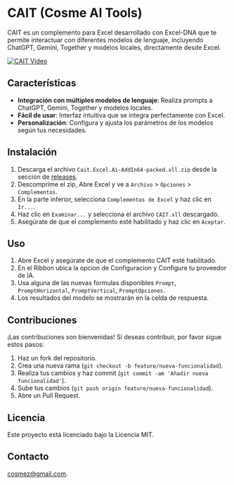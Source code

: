 # CAIT (Cosme AI Tools)

CAIT es un complemento para Excel desarrollado con Excel-DNA que te permite interactuar con diferentes modelos de lenguaje, incluyendo ChatGPT, Gemini, Together y modelos locales, directamente desde Excel.

[![CAIT Video](https://img.youtube.com/vi/SpCv8ANb418/0.jpg)](https://www.youtube.com/watch?v=SpCv8ANb418)


## Características

- **Integración con múltiples modelos de lenguaje**: Realiza prompts a ChatGPT, Gemini, Together y modelos locales.
- **Fácil de usar**: Interfaz intuitiva que se integra perfectamente con Excel.
- **Personalización**: Configura y ajusta los parámetros de los modelos según tus necesidades.

## Instalación

1. Descarga el archivo `Cait.Excel.Ai-AddIn64-packed.xll.zip` desde la sección de [releases](https://github.com/cosmez/Cait.Excel.Ai/releases/tag/alpha).
2. Descomprime el zip, Abre Excel y ve a `Archivo` > `Opciones` > `Complementos`.
3. En la parte inferior, selecciona `Complementos de Excel` y haz clic en `Ir...`.
4. Haz clic en `Examinar...` y selecciona el archivo `CAIT.xll` descargado.
5. Asegúrate de que el complemento esté habilitado y haz clic en `Aceptar`.

## Uso

1. Abre Excel y asegúrate de que el complemento CAIT esté habilitado.
2. En el Ribbon ubica la opcion de Configuracion y Configure tu proveedor de IA.
3. Usa alguna de las nuevas formulas disponibles `Prompt`, `PromptHorizontal`, `PromptVertical`, `PromptOpciones`.
4. Los resultados del modelo se mostrarán en la celda de respuesta.

## Contribuciones

¡Las contribuciones son bienvenidas! Si deseas contribuir, por favor sigue estos pasos:

1. Haz un fork del repositorio.
2. Crea una nueva rama (`git checkout -b feature/nueva-funcionalidad`).
3. Realiza tus cambios y haz commit (`git commit -am 'Añadir nueva funcionalidad'`).
4. Sube tus cambios (`git push origin feature/nueva-funcionalidad`).
5. Abre un Pull Request.

## Licencia

Este proyecto está licenciado bajo la Licencia MIT.

## Contacto

[cosmez@gmail.com](mailto:cosmez@gmail.com).
